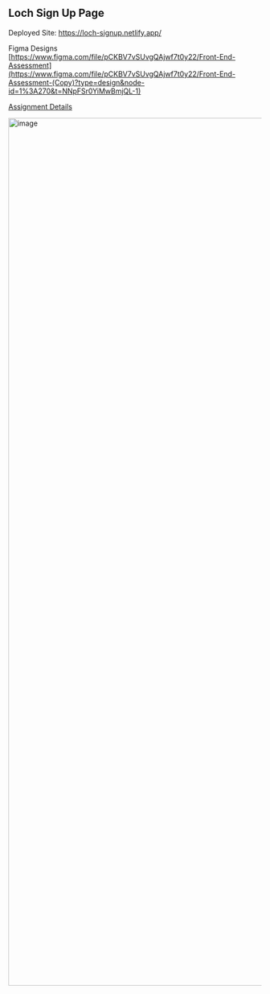 ## Loch Sign Up Page 

Deployed Site: https://loch-signup.netlify.app/

Figma Designs [https://www.figma.com/file/pCKBV7vSUvgQAjwf7t0y22/Front-End-Assessment](https://www.figma.com/file/pCKBV7vSUvgQAjwf7t0y22/Front-End-Assessment-(Copy)?type=design&node-id=1%3A270&t=NNpFSr0YiMwBmjQL-1)

[Assignment Details](/Loch%20Senior%20Front%20End%20Developer-%20Assignment%20.pdf)

<img width="1725" alt="image" src="https://github.com/smrnjeet222/sign-up-landing/assets/48654626/12b4a9bd-21c4-4676-ada8-926728389c0c">
